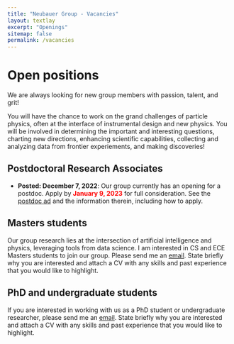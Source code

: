 ```yaml
---
title: "Neubauer Group - Vacancies"
layout: textlay
excerpt: "Openings"
sitemap: false
permalink: /vacancies
---
```


# Open positions

We are always looking for new group members with passion, talent, and grit!

You will have the chance to work on the grand challenges of particle physics, often at the interface of instrumental design and new physics. You will be involved in determining the important and interesting questions, charting new directions, enhancing scientific capabilities, collecting and analyzing data from frontier experiements, and making discoveries!

## Postdoctoral Research Associates
* **Posted: December 7, 2022**: Our group currently has an opening for a postdoc. Apply by **<span style="color:red">January 9, 2023</span>** for full consideration. See the [postdoc ad](https://academicjobsonline.org/ajo/jobs/23999) and the information therein, including how to apply.

## Masters students
Our group research lies at the intersection of artificial intelligence and physics, leveraging tools from data science. I am interested in CS and ECE Masters students to join our group. Please send me an [email](mailto:msn@illinois.edu). State briefly why you are interested and attach a CV with any skills and past experience that you would like to highlight. 

## PhD and undergraduate students
If you are interested in working with us as a PhD student or undergraduate researcher, please send me an [email](mailto:msn@illinois.edu). State briefly why you are interested and attach a CV with any skills and past experience that you would like to highlight. 


<!--
<figure>
<img src="{{ site.url }}{{ site.baseurl }}/images/picpic/Gallery/DSC_0696.jpg" width="95%">
</figure>
--> 
